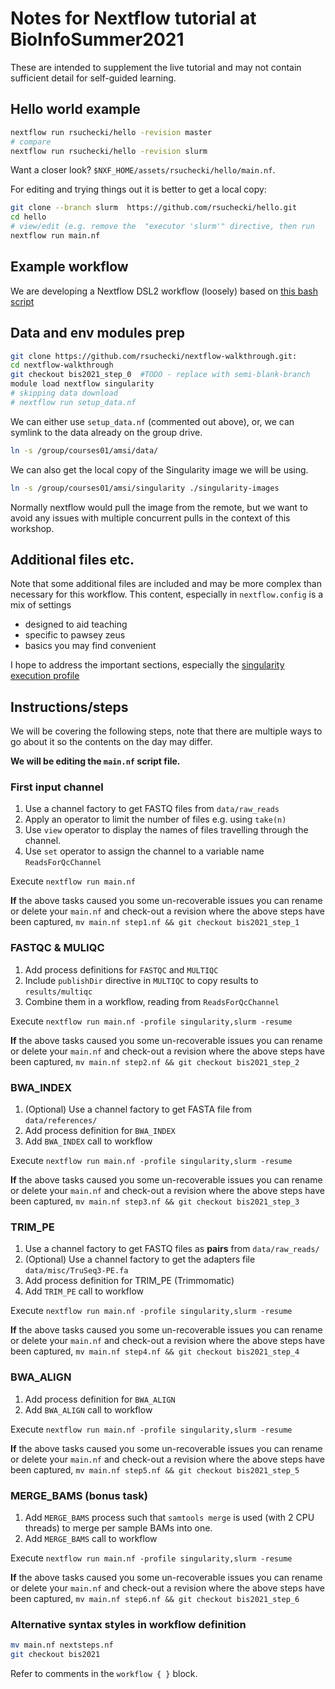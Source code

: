 # Notes for Nextflow tutorial at BioInfoSummer2021

These are intended to supplement the live tutorial
and may not contain sufficient detail for self-guided learning.

## Hello world example

```sh
nextflow run rsuchecki/hello -revision master 
# compare
nextflow run rsuchecki/hello -revision slurm
```

Want a closer look? `$NXF_HOME/assets/rsuchecki/hello/main.nf`.

For editing and trying things out it is better to get a local copy: 

```sh
git clone --branch slurm  https://github.com/rsuchecki/hello.git 
cd hello
# view/edit (e.g. remove the  "executor 'slurm'" directive, then run
nextflow run main.nf
```

## Example workflow 

We are developing a Nextflow DSL2 workflow (loosely) based on [this bash script](https://github.com/nathanhaigh/snakemake_template/blob/final/analysis.sh)

## Data and env modules prep

```sh
git clone https://github.com/rsuchecki/nextflow-walkthrough.git:
cd nextflow-walkthrough
git checkout bis2021_step_0  #TODO - replace with semi-blank-branch
module load nextflow singularity
# skipping data download
# nextflow run setup_data.nf 
```

We can either use  `setup_data.nf` (commented out above), or, 
we can symlink to the data already on the group drive.

```sh
ln -s /group/courses01/amsi/data/
```

We can also get the local copy of the Singularity image we will be using. 

```sh
ln -s /group/courses01/amsi/singularity ./singularity-images
```

Normally nextflow would pull the image from  the remote, 
but we want to avoid any issues with multiple concurrent pulls in the context of this workshop. 

## Additional files etc.

Note that some additional files are included and may be more complex than necessary for this workflow. 
This content, especially in `nextflow.config` is a mix of settings

*  designed to aid teaching
*  specific to pawsey zeus
*  basics you may find convenient 

I hope to address the important sections, especially the [singularity execution profile](https://github.com/rsuchecki/nextflow-walkthrough/blob/bb83b4b8090f52676a93db825b4fd578e6854c5d/nextflow.config#L36-L51)


## Instructions/steps

We will be covering the following steps, 
note that there are multiple ways to go about it
so the contents on the day may differ.

**We will be editing the `main.nf` script file.**


### First input channel 

1. Use a channel factory to get FASTQ files from `data/raw_reads`
2. Apply an operator to limit the number of files e.g. using `take(n)` 
3. Use `view` operator to display the names of files travelling through the channel. 
4. Use `set` operator to assign the channel to a variable name `ReadsForQcChannel`

Execute `nextflow run main.nf`


**If** the above tasks caused you some un-recoverable issues you can rename or delete your
`main.nf` and check-out a revision where the above steps have been captured,
`mv main.nf step1.nf && git checkout bis2021_step_1`

### FASTQC & MULIQC

1. Add process definitions for `FASTQC` and `MULTIQC`
2. Include `publishDir` directive in `MULTIQC` to copy results to `results/multiqc`
3. Combine them in a workflow, reading from `ReadsForQcChannel`

Execute `nextflow run main.nf -profile singularity,slurm -resume`

**If** the above tasks caused you some un-recoverable issues you can rename or delete your
`main.nf` and check-out a revision where the above steps have been captured,
`mv main.nf step2.nf && git checkout bis2021_step_2`

### BWA_INDEX

1. (Optional) Use a channel factory to get FASTA file from `data/references/`
2. Add process definition for `BWA_INDEX` 
3. Add `BWA_INDEX` call to workflow 

Execute `nextflow run main.nf -profile singularity,slurm -resume`

**If** the above tasks caused you some un-recoverable issues you can rename or delete your
`main.nf` and check-out a revision where the above steps have been captured,
`mv main.nf step3.nf && git checkout bis2021_step_3`

### TRIM_PE

1.  Use a channel factory to get FASTQ files as **pairs** from `data/raw_reads/`
2.  (Optional) Use a channel factory to get the adapters file `data/misc/TruSeq3-PE.fa`
3.  Add process definition for TRIM_PE (Trimmomatic)
4.  Add `TRIM_PE` call to workflow 

Execute `nextflow run main.nf -profile singularity,slurm -resume`

**If** the above tasks caused you some un-recoverable issues you can rename or delete your
`main.nf` and check-out a revision where the above steps have been captured,
`mv main.nf step4.nf && git checkout bis2021_step_4`

### BWA_ALIGN

1. Add process definition for `BWA_ALIGN` 
2. Add `BWA_ALIGN` call to workflow 
   
Execute `nextflow run main.nf -profile singularity,slurm -resume`

**If** the above tasks caused you some un-recoverable issues you can rename or delete your
`main.nf` and check-out a revision where the above steps have been captured,
`mv main.nf step5.nf && git checkout bis2021_step_5`


### MERGE_BAMS (bonus task)

1. Add `MERGE_BAMS` process such that `samtools merge` is used (with 2 CPU threads) to merge per sample BAMs into one.
2. Add `MERGE_BAMS` call to workflow 

Execute `nextflow run main.nf -profile singularity,slurm -resume`

**If** the above tasks caused you some un-recoverable issues you can rename or delete your
`main.nf` and check-out a revision where the above steps have been captured,
`mv main.nf step6.nf && git checkout bis2021_step_6`

### Alternative syntax styles in workflow definition

```sh
mv main.nf nextsteps.nf
git checkout bis2021
```

Refer to comments in the `workflow { }` block.